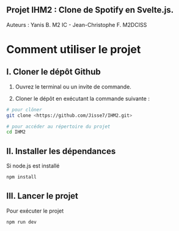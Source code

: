 ## Projet IHM2 : Clone de Spotify en Svelte.js. 

Auteurs : Yanis B. M2 IC - Jean-Christophe F. M2DCISS

# Comment utiliser le projet 

## I. Cloner le dépôt Github

1. Ouvrez le terminal ou un invite de commande.

2. Cloner le dépôt en exécutant la commande suivante : 

```bash
# pour clôner
git clone <https://github.com/Jisse7/IHM2.git>
```
```bash
# pour accéder au répertoire du projet 
cd IHM2
```
## II. Installer les dépendances

Si node.js est installé 

```bash
npm install
```

## III. Lancer le projet

Pour exécuter le projet

```bash
npm run dev
```
